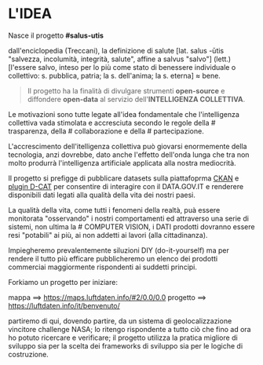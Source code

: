 # L'IDEA

Nasce il progetto **#salus-utis**

dall'enciclopedia (Treccani), la definizione di salute [lat. salus -ūtis "salvezza, incolumità, integrità, salute", affine a salvus "salvo"] (lett.) [l'essere salvo, inteso per lo più come stato di benessere individuale o collettivo: s. pubblica, patria; la s. dell'anima; la s. eterna] ≈ bene.

>Il progetto ha la finalità di divulgare strumenti **open-source** e diffondere **open-data** al servizio dell'**INTELLIGENZA COLLETTIVA**.

Le motivazioni sono tutte legate all'idea fondamentale che l'intelligenza collettiva vada stimolata e accresciuta secondo le regole della # trasparenza, della # collaborazione e della # partecipazione.

L'accrescimento dell'itelligenza collettiva può giovarsi enormemente della tecnologia, anzi dovrebbe, dato anche l'effetto dell'onda lunga che tra non molto produrrà l'intelligenza artificiale applicata alla nostra mediocrità.

Il progetto si prefigge di pubblicare datasets sulla piattafoprma [CKAN](https://ckan.org/) e [plugin D-CAT](https://www.dati.gov.it/content/ckan-datigovit) per consentire di interagire con il DATA.GOV.IT e renderere disponibili dati legati alla qualità della vita dei nostri paesi.

La qualità della vita, come tutti i fenomeni della realtà, puà essere monitorata "osservando" i nostri comportamenti ed attraverso una serie di sistemi, non ultima la  # COMPUTER VISION, i DATI prodotti dovranno essere resi "potabili" ai più, ai non addetti ai lavori (alla cittadinanza).     

Impiegheremo prevalentemente siluzioni DIY (do-it-yourself) ma per rendere il tutto più efficare pubblicheremo un elenco dei prodotti commerciai maggiormente rispondenti ai suddetti principi.

Forkiamo un progetto per iniziare:

mappa ==>  https://maps.luftdaten.info/#2/0.0/0.0
progetto ==> https://luftdaten.info/it/benvenuto/

partiremo di qui, dovendo partire, da un sistema di geolocalizzazione vincitore challenge NASA; lo ritengo rispondente a tutto ciò che fino ad ora ho potuto ricercare e verificare; il progetto utilizza la pratica migliore di sviluppo sia per la scelta dei frameworks di sviluppo sia per le logiche di costruzione.
 

